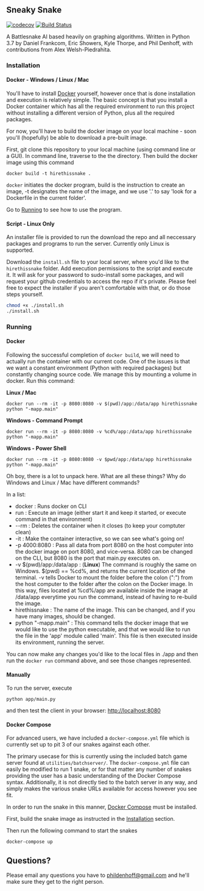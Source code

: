 ## Sneaky Snake
[![codecov](https://codecov.io/gh/phildenhoff/hirethissnake/branch/master/graph/badge.svg?token=loYR0W8K2L)](https://codecov.io/gh/phildenhoff/hirethissnake) [![Build
Status](https://travis-ci.com/phildenhoff/hirethissnake.svg?token=zfsf2J47jwdz7GuKxCSd&branch=master)](https://travis-ci.com/phildenhoff/hirethissnake)

A Battlesnake AI based heavily on graphing algorithms. Written in Python 3.7 by Daniel Frankcom, Eric Showers, Kyle Thorpe, and Phil Denhoff, with contributions from Alex Welsh-Piedrahita.

### Installation

#### Docker - Windows / Linux / Mac

You'll have to install [Docker](https://www.docker.com/) yourself, however once
that is done installation and execution is relatively simple. The basic concept
is that you install a Docker container which has all the required environment to
run this project without installing a different version of Python, plus all the
required packages.

For now, you'll have to build the docker image on your local machine - soon
you'll (hopefully) be able to download a pre-built image.

First, git clone this repository to your local machine (using command line or
a GUI). In command line, traverse to the the directory. Then build the docker
image using this command

```
docker build -t hirethissnake .
```

`docker` initiates the docker program, build is the instruction to create an
image, -t designates the name of the image, and we use '.' to say 'look for
a Dockerfile in the current folder'.

Go to [Running](#running) to see how to use the program.

#### Script - Linux Only

An installer file is provided to run the download the repo and all neccessary
packages and programs to run the server. Currently only Linux is supported.

Download the `install.sh` file to your local server, where you'd like to the
`hirethissnake` folder. Add execution permissions to the script and execute it.
It will ask for your password to sudo-install some packages, and will request
your github credentials to access the repo if it's private. Please feel free to
expect the installer if you aren't comfortable with that, or do those steps
yourself.

```bash
chmod +x ./install.sh
./install.sh
```

### Running

#### Docker
Following the successful completion of `docker build`, we will need to actually
run the container with our current code. One of the issues is that we want
a constant environment (Python with required packages) but constantly changing
source code. We manage this by mounting a volume in docker. Run this command:

**Linux / Mac**
```
docker run --rm -it -p 8080:8080 -v $(pwd)/app:/data/app hirethissnake python "-mapp.main"
```

**Windows - Command Prompt**
```
docker run --rm -it -p 8080:8080 -v %cd%/app:/data/app hirethissnake python "-mapp.main"
```

**Windows - Power Shell**
```
docker run --rm -it -p 8080:8080 -v $pwd/app:/data/app hirethissnake python "-mapp.main"
```

Oh boy, there is a lot to unpack here. What are all these things? Why do
Windows and Linux / Mac have different commands?

In a list:

 - docker : Runs docker on CLI
 - run : Execute an image (either start it and keep it started, or execute
   command in that environment)
 - --rm : Deletes the container when it closes (to keep your comptuter clean)
 - -it : Make the container interactive, so we can see what's going on!
 - -p 4000:8080 : Pass all data from port 8080 on the host computer into the
   docker image on port 8080, and vice-versa. 8080 can be changed on the CLI,
but 8080 is the port that main.py executes on.
 - -v $(pwd)/app:/data/app : (**Linux**) The command is roughly the same on
   Windows. $(pwd) == %cd%, and returns the current location of the terminal.
-v tells Docker to mount the folder before the colon (":") from the host
computer to the folder after the colon on the Docker image. In this way, files
located at %cd%/app are available inside the image at /data/app everytime you
run the command, instead of having to re-build the image.
 - hirethissnake : The name of the image. This can be changed, and if you have
   many images, should be changed.
 - python "-mapp.main" : This command tells the docker image that we would like to use the python executable, and that we would like to run the file in the 'app' module called 'main'. This file is then executed inside its environment, running the server.

You can now make any changes you'd like to the local files in ./app and then
run the `docker run` command above, and see those changes represented.

#### Manually
To run the server, execute

```
python app/main.py
```

and then test the client in your browser: [http://localhost:8080](http://localhost:8080)

#### Docker Compose
For advanced users, we have included a `docker-compose.yml` file which is currently set up to pit 3 of our snakes against each other.

The primary usecase for this is currently using the included batch game server found at `utilities/batchserver/`. The `docker-compose.yml` file can easily be modified to run 1 snake, or for that matter any number of snakes providing the user has a basic understanding of the Docker Compose syntax. Additionally, it is not directly tied to the batch server in any way, and simply makes the various snake URLs available for access however you see fit. 

In order to run the snake in this manner, [Docker Compose](https://docs.docker.com/compose/) must be installed.

First, build the snake image as instructed in the [Installation](#installation) section.

Then run the following command to start the snakes

```
docker-compose up
```

## Questions?

Please email any questions you have to [phildenhoff@gmail.com](mailto:phildenhoff@gmail.com) and he'll make sure they get to the right person.
